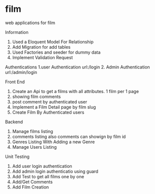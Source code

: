 # film
web applications for film

Information
1. Used a Eloquent Model For Relationship
2. Add Migration for add tables
3. Used Factories and seeder for dummy data
4. Implement Validation Request

Authentications
1.user Authentication   url:/login
2. Admin Authentication url:/admin/login 

Front End
1. Create an Api to get a films with all attributes. 1 film per 1 page
2. showing film comments
3. post comment by authenticated user
4. Implement a Film Detail page by film slug
5. Create Film By Authenticated users


Backend
1. Manage films listing
2. comments listing also comments can showign by film id
3. Genres Listing With Adding a new Genre
4. Manage Users Listing


Unit Testing
1. Add user login authentication
2. Add admin login authenticatio using guard
3. Add Test to get all films one by one
4. Add/Get Comments
5. Add Film Creation

